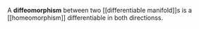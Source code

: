 A **diffeomorphism** between two [[differentiable manifold]]s is a [[homeomorphism]] differentiable in both directionss.
